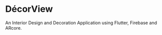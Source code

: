 <h1>DécorView</h1> 
An Interior Design and Decoration Application using Flutter, Firebase and ARcore.
